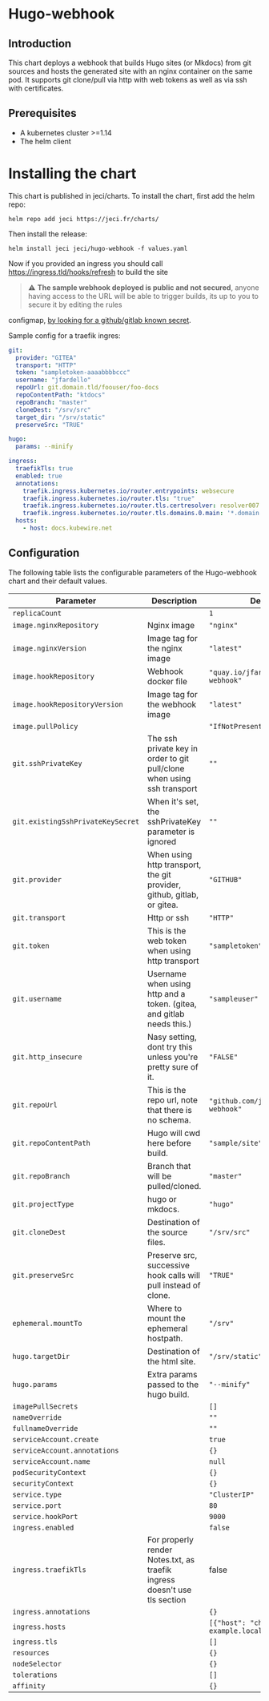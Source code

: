 # Hugo-webhook

## Introduction

This chart deploys a webhook that builds Hugo sites (or Mkdocs) from git sources and hosts the generated site with an
nginx container on the same pod.
It supports git clone/pull via http with web tokens as well as via ssh with certificates.

## Prerequisites

* A kubernetes cluster >=1.14
* The helm client

# Installing the chart

This chart is published in jeci/charts. To install the chart, first add the helm repo:

``helm repo add jeci https://jeci.fr/charts/``

Then install the release:

``helm install jeci jeci/hugo-webhook -f values.yaml``

Now if you provided an ingress you should call https://ingress.tld/hooks/refresh to build the site

> :warning: **The sample webhook deployed is public and not secured**, anyone having access to the URL will be able to
> trigger builds, its up to you to secure it by editing the rules
>
configmap, [by looking for a github/gitlab known secret](https://github.com/adnanh/webhook/blob/master/docs/Hook-Examples.md).

Sample config for a traefik ingres:

```yaml
git:
  provider: "GITEA"
  transport: "HTTP"
  token: "sampletoken-aaaabbbbccc"
  username: "jfardello"
  repoUrl: git.domain.tld/foouser/foo-docs
  repoContentPath: "ktdocs"
  repoBranch: "master"
  cloneDest: "/srv/src"
  target_dir: "/srv/static"
  preserveSrc: "TRUE"

hugo:
  params: --minify

ingress:
  traefikTls: true
  enabled: true
  annotations:
    traefik.ingress.kubernetes.io/router.entrypoints: websecure
    traefik.ingress.kubernetes.io/router.tls: "true"
    traefik.ingress.kubernetes.io/router.tls.certresolver: resolver007
    traefik.ingress.kubernetes.io/router.tls.domains.0.main: '*.domain.tld'
  hosts:
    - host: docs.kubewire.net
```

## Configuration

The following table lists the configurable parameters of the Hugo-webhook chart and their default values.

| Parameter                         | Description                                                               | Default                               |
|-----------------------------------|---------------------------------------------------------------------------|---------------------------------------|
| `replicaCount`                    |                                                                           | `1`                                   |
| `image.nginxRepository`           | Nginx image                                                               | `"nginx"`                             |
| `image.nginxVersion`              | Image tag for the nginx image                                             | `"latest"`                            |
| `image.hookRepository`            | Webhook docker file                                                       | `"quay.io/jfardello/hugo-webhook"`    |
| `image.hookRepositoryVersion`     | Image tag for the webhook image                                           | `"latest"`                            |
| `image.pullPolicy`                |                                                                           | `"IfNotPresent"`                      |
| `git.sshPrivateKey`               | The ssh private key in order to git pull/clone when using ssh transport   | `""`                                  |
| `git.existingSshPrivateKeySecret` | When it's set, the sshPrivateKey parameter is ignored                     | `""`                                  |
| `git.provider`                    | When using http transport, the git provider, github, gitlab, or gitea.    | `"GITHUB"`                            |
| `git.transport`                   | Http or ssh                                                               | `"HTTP"`                              |
| `git.token`                       | This is the web token when using http transport                           | `"sampletoken"`                       |
| `git.username`                    | Username when using http and a token. (gitea, and gitlab needs this.)     | `"sampleuser"`                        |
| `git.http_insecure`               | Nasy setting, dont try this unless you're pretty sure of it.              | `"FALSE"`                             |
| `git.repoUrl`                     | This is the repo url, note that there is no schema.                       | `"github.com/jfardello/hugo-webhook"` |
| `git.repoContentPath`             | Hugo will cwd here before build.                                          | `"sample/site"`                       |
| `git.repoBranch`                  | Branch that will be pulled/cloned.                                        | `"master"`                            |
| `git.projectType`                 | hugo or mkdocs.                                                           | `"hugo"`                              |
| `git.cloneDest`                   | Destination of the source files.                                          | `"/srv/src"`                          |
| `git.preserveSrc`                 | Preserve src, successive hook calls will pull instead of clone.           | `"TRUE"`                              |
| `ephemeral.mountTo`               | Where to mount the ephemeral hostpath.                                    | `"/srv"`                              |
| `hugo.targetDir`                  | Destination of the html site.                                             | `"/srv/static"`                       |
| `hugo.params`                     | Extra params passed to the hugo build.                                    | `"--minify"`                          |
| `imagePullSecrets`                |                                                                           | `[]`                                  |
| `nameOverride`                    |                                                                           | `""`                                  |
| `fullnameOverride`                |                                                                           | `""`                                  |
| `serviceAccount.create`           |                                                                           | `true`                                |
| `serviceAccount.annotations`      |                                                                           | `{}`                                  |
| `serviceAccount.name`             |                                                                           | `null`                                |
| `podSecurityContext`              |                                                                           | `{}`                                  |
| `securityContext`                 |                                                                           | `{}`                                  |
| `service.type`                    |                                                                           | `"ClusterIP"`                         |
| `service.port`                    |                                                                           | `80`                                  |
| `service.hookPort`                |                                                                           | `9000`                                |
| `ingress.enabled`                 |                                                                           | `false`                               |
| `ingress.traefikTls`              | For properly render Notes.txt, as traefik ingress doesn't use tls section | false                                 |
| `ingress.annotations`             |                                                                           | `{}`                                  |
| `ingress.hosts`                   |                                                                           | `[{"host": "chart-example.local"}]`   |
| `ingress.tls`                     |                                                                           | `[]`                                  |
| `resources`                       |                                                                           | `{}`                                  |
| `nodeSelector`                    |                                                                           | `{}`                                  |
| `tolerations`                     |                                                                           | `[]`                                  |
| `affinity`                        |                                                                           | `{}`                                  |



